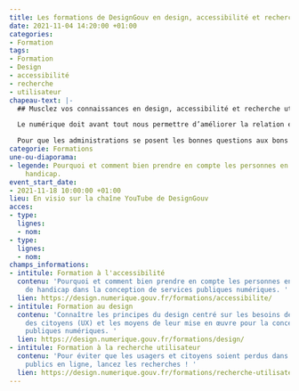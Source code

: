 ```yaml
---
title: Les formations de DesignGouv en design, accessibilité et recherche utilisateur
date: 2021-11-04 14:20:00 +01:00
categories:
- Formation
tags:
- Formation
- Design
- accessibilité
- recherche
- utilisateur
chapeau-text: |-
  ## Musclez vos connaissances en design, accessibilité et recherche utilisateur

  Le numérique doit avant tout nous permettre d’améliorer la relation entre les citoyens et l’administration, à travers des services simples, accessibles et humains. Ces services doivent s’adresser à toutes et tous, quels que soient nos particularités et nos usages.

  Pour que les administrations se posent les bonnes questions aux bons moments, pour qu'elles prennent les bonnes décisions avec les bonnes méthodes et les bons outils, pour qu'elles travaillent avec les bons interlocuteurs, nous vous proposons trois formations gratuites indispensables :
categorie: Formations
une-ou-diaporama:
- legende: Pourquoi et comment bien prendre en compte les personnes en situation de
    handicap.
event_start_date:
- 2021-11-18 10:00:00 +01:00
lieu: En visio sur la chaîne YouTube de DesignGouv
acces:
- type: 
  lignes:
  - nom: 
- type: 
  lignes:
  - nom: 
champs_informations:
- intitule: Formation à l'accessibilité
  contenu: 'Pourquoi et comment bien prendre en compte les personnes en situation
    de handicap dans la conception de services publiques numériques. '
  lien: https://design.numerique.gouv.fr/formations/accessibilite/
- intitule: Formation au design
  contenu: 'Connaître les principes du design centré sur les besoins des usagers et
    des citoyens (UX) et les moyens de leur mise en œuvre pour la conception de services
    publiques numériques. '
  lien: https://design.numerique.gouv.fr/formations/design/
- intitule: Formation à la recherche utilisateur
  contenu: 'Pour éviter que les usagers et citoyens soient perdus dans vos services
    publics en ligne, lancez les recherches ! '
  lien: https://design.numerique.gouv.fr/formations/recherche-utilisateur/
---
```


